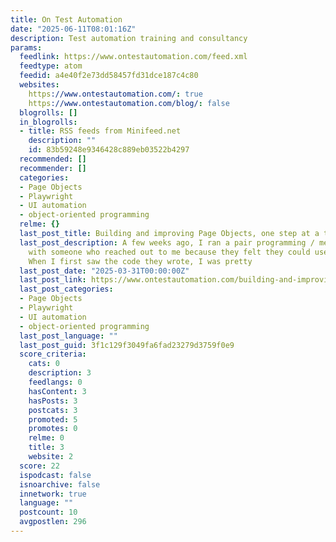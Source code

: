 ```yaml
---
title: On Test Automation
date: "2025-06-11T08:01:16Z"
description: Test automation training and consultancy
params:
  feedlink: https://www.ontestautomation.com/feed.xml
  feedtype: atom
  feedid: a4e40f2e73dd58457fd31dce187c4c80
  websites:
    https://www.ontestautomation.com/: true
    https://www.ontestautomation.com/blog/: false
  blogrolls: []
  in_blogrolls:
  - title: RSS feeds from Minifeed.net
    description: ""
    id: 83b59248e9346428c889eb03522b4297
  recommended: []
  recommender: []
  categories:
  - Page Objects
  - Playwright
  - UI automation
  - object-oriented programming
  relme: {}
  last_post_title: Building and improving Page Objects, one step at a time
  last_post_description: A few weeks ago, I ran a pair programming / mentoring session
    with someone who reached out to me because they felt they could use some support.
    When I first saw the code they wrote, I was pretty
  last_post_date: "2025-03-31T00:00:00Z"
  last_post_link: https://www.ontestautomation.com/building-and-improving-page-objects-one-step-at-a-time/
  last_post_categories:
  - Page Objects
  - Playwright
  - UI automation
  - object-oriented programming
  last_post_language: ""
  last_post_guid: 3f1c129f3049fa6fad23279d3759f0e9
  score_criteria:
    cats: 0
    description: 3
    feedlangs: 0
    hasContent: 3
    hasPosts: 3
    postcats: 3
    promoted: 5
    promotes: 0
    relme: 0
    title: 3
    website: 2
  score: 22
  ispodcast: false
  isnoarchive: false
  innetwork: true
  language: ""
  postcount: 10
  avgpostlen: 296
---
```

